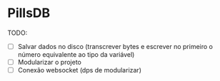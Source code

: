 # PillsDB
TODO:
- [ ] Salvar dados no disco (transcrever bytes e escrever no primeiro o número equivalente ao tipo da variável)
- [ ] Modularizar o projeto
- [ ] Conexão websocket (dps de modularizar)

